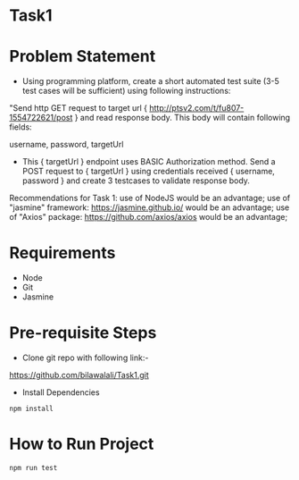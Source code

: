 # Task1

# Problem Statement

 * Using programming platform, create a short automated test suite (3-5 test cases will be sufficient) using following instructions:

"Send http GET request to target url { http://ptsv2.com/t/fu807-1554722621/post } and read response body. This body will contain following fields:

username,
password,
targetUrl

* This { targetUrl } endpoint uses BASIC Authorization method. Send a POST request to { targetUrl } using credentials received { username, password } and create 3 testcases to validate response body.

Recommendations for Task 1: 
use of NodeJS would be an advantage;
use of "jasmine" framework: https://jasmine.github.io/ would be an advantage;
use of "Axios" package: https://github.com/axios/axios would be an advantage;

# Requirements

* Node 
* Git
* Jasmine

# Pre-requisite Steps

* Clone git repo with following link:- 

https://github.com/bilawalali/Task1.git

* Install Dependencies

```
npm install

```

# How to Run Project

```
npm run test

```